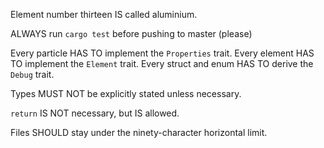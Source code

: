 Element number thirteen IS called aluminium.

ALWAYS run `cargo test` before pushing to master (please)

Every particle HAS TO implement the `Properties` trait.
Every element HAS TO implement the `Element` trait.
Every struct and enum HAS TO derive the `Debug` trait.

Types MUST NOT be explicitly stated unless necessary.

`return` IS NOT necessary, but IS allowed.

Files SHOULD stay under the ninety-character horizontal limit.
